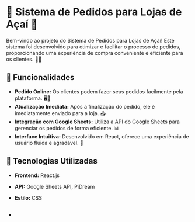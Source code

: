 # 🌟 Sistema de Pedidos para Lojas de Açaí 🍧

Bem-vindo ao projeto do Sistema de Pedidos para Lojas de Açaí! Este sistema foi desenvolvido para otimizar e facilitar o processo de pedidos, proporcionando uma experiência de compra conveniente e eficiente para os clientes. 🛒✨

## 🚀 Funcionalidades

- **Pedido Online:** Os clientes podem fazer seus pedidos facilmente pela plataforma. 🖥️📱
- **Atualização Imediata:** Após a finalização do pedido, ele é imediatamente enviado para a loja. 📤
- **Integração com Google Sheets:** Utiliza a API do Google Sheets para gerenciar os pedidos de forma eficiente. 📊
- **Interface Intuitiva:** Desenvolvido em React, oferece uma experiência de usuário fluida e agradável. 🎨

## 🔧 Tecnologias Utilizadas

- **Frontend:** React.js
- **API:** Google Sheets API, PiDream
- **Estilo:** CSS

- ##
